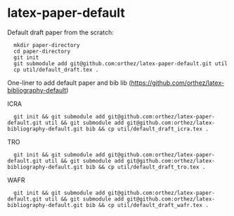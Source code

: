 latex-paper-default
===================

Default draft paper from the scratch:
```
  mkdir paper-directory
  cd paper-directory
  git init
  git submodule add git@github.com:orthez/latex-paper-default.git util
  cp util/default_draft.tex .
```
One-liner to add default paper and bib lib (https://github.com/orthez/latex-bibliography-default)

ICRA
```
  git init && git submodule add git@github.com:orthez/latex-paper-default.git util && git submodule add git@github.com:orthez/latex-bibliography-default.git bib && cp util/default_draft_icra.tex . 
```
TRO
```
  git init && git submodule add git@github.com:orthez/latex-paper-default.git util && git submodule add git@github.com:orthez/latex-bibliography-default.git bib && cp util/default_draft_tro.tex . 
```
WAFR
```
  git init && git submodule add git@github.com:orthez/latex-paper-default.git util && git submodule add git@github.com:orthez/latex-bibliography-default.git bib && cp util/default_draft_wafr.tex . 
```

